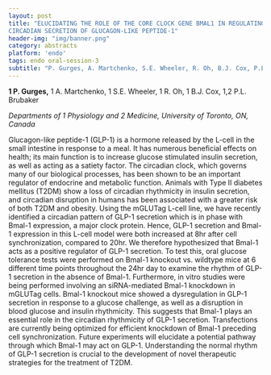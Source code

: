```yaml
---
layout: post
title: "ELUCIDATING THE ROLE OF THE CORE CLOCK GENE BMAL1 IN REGULATING
CIRCADIAN SECRETION OF GLUCAGON-LIKE PEPTIDE-1"
header-img: "img/banner.png"
category: abstracts
platform: 'endo'
tags: endo oral-session-3
subtitle: "P. Gurges, A. Martchenko, S.E. Wheeler, R. Oh, B.J. Cox, P.L. Brubaker"
---
```

__1 P. Gurges,__ 1 A. Martchenko, 1 S.E. Wheeler, 1 R. Oh, 1 B.J. Cox,
1,2 P.L. Brubaker

_Departments of 1 Physiology and 2 Medicine, University of Toronto, ON,
Canada_

Glucagon-like peptide-1 (GLP-1) is a hormone released by the L-cell in
the small intestine in response to a meal. It has numerous beneficial effects on health; its main function is to increase glucose stimulated insulin secretion, as well as acting as a satiety factor. The circadian clock, which governs many of our biological processes, has been shown to be an important regulator of endocrine and metabolic function. Animals with Type II diabetes mellitus (T2DM) show a loss of circadian rhythmicity in insulin secretion, and circadian disruption in humans has
been associated with a greater risk of both T2DM and obesity. Using the mGLUTag L-cell line, we have recently identified a circadian pattern of GLP-1 secretion which is in phase with Bmal-1 expression, a major clock protein. Hence, GLP-1 secretion and Bmal-1 expression in this L-cell model were both increased at 8hr after cell synchronization, compared to 20hr. We therefore hypothesized that Bmal-1 acts as a positive
regulator of GLP-1 secretion. To test this, oral glucose tolerance tests
were performed on Bmal-1 knockout vs. wildtype mice at 6 different time points throughout the 24hr day to examine the rhythm of GLP-1 secretion in the absence of Bmal-1. Furthermore, in vitro studies were being performed involving an siRNA-mediated Bmal-1 knockdown in mGLUTag cells. Bmal-1 knockout mice showed a dysregulation in GLP-1 secretion in response to a glucose challenge, as well as a disruption in blood
glucose and insulin rhythmicity. This suggests that Bmal-1 plays an
essential role in the circadian rhythmicity of GLP-1 secretion. Transfections are currently being optimized for efficient knockdown
of Bmal-1 preceding cell synchronization. Future experiments will
elucidate a potential pathway through which Bmal-1 may act on GLP-1. Understanding the  normal rhythm of GLP-1 secretion is crucial to the development of novel therapeutic
strategies for the treatment of T2DM.
